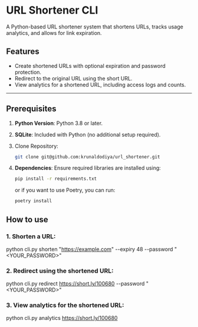 # URL Shortener CLI

A Python-based URL shortener system that shortens URLs, tracks usage analytics, and allows for link expiration.

## Features

- Create shortened URLs with optional expiration and password protection.
- Redirect to the original URL using the short URL.
- View analytics for a shortened URL, including access logs and counts.

---

## Prerequisites

1. **Python Version**: Python 3.8 or later.
2. **SQLite**: Included with Python (no additional setup required).
3. Clone Repository:

   ```bash
   git clone git@github.com:krunaldodiya/url_shortener.git
   ```

4. **Dependencies**: Ensure required libraries are installed using:
   ```bash
   pip install -r requirements.txt
   ```
   or if you want to use Poetry, you can run:
   ```bash
   poetry install
   ```

## How to use

### 1. Shorten a URL:

python cli.py shorten "https://example.com" --expiry 48 --password "<YOUR_PASSWORD>"

### 2. Redirect using the shortened URL:

python cli.py redirect https://short.ly/100680 --password "<YOUR_PASSWORD>"

### 3. View analytics for the shortened URL:

python cli.py analytics https://short.ly/100680
